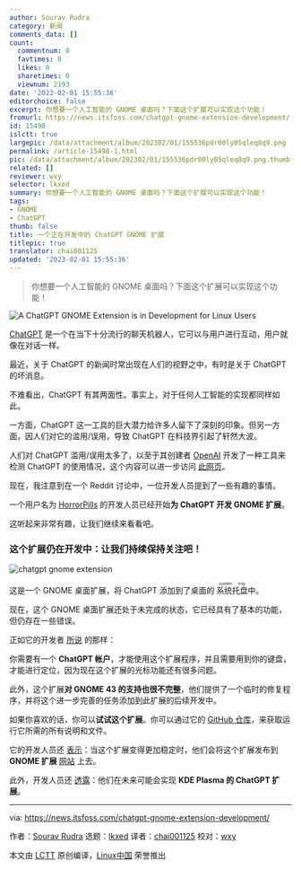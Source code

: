 ```yaml
---
author: Sourav Rudra
category: 新闻
comments_data: []
count:
  commentnum: 0
  favtimes: 0
  likes: 0
  sharetimes: 0
  viewnum: 2193
date: '2023-02-01 15:55:36'
editorchoice: false
excerpt: 你想要一个人工智能的 GNOME 桌面吗？下面这个扩展可以实现这个功能！
fromurl: https://news.itsfoss.com/chatgpt-gnome-extension-development/
id: 15498
islctt: true
largepic: /data/attachment/album/202302/01/155536pdr00ly05qleq8q9.png
permalink: /article-15498-1.html
pic: /data/attachment/album/202302/01/155536pdr00ly05qleq8q9.png.thumb.jpg
related: []
reviewer: wxy
selector: lkxed
summary: 你想要一个人工智能的 GNOME 桌面吗？下面这个扩展可以实现这个功能！
tags:
- GNOME
- ChatGPT
thumb: false
title: 一个正在开发中的 ChatGPT GNOME 扩展
titlepic: true
translator: chai001125
updated: '2023-02-01 15:55:36'
---
```



> 
> 你想要一个人工智能的 GNOME 桌面吗？下面这个扩展可以实现这个功能！
> 
> 
> 


![A ChatGPT GNOME Extension is in Development for Linux Users](/data/attachment/album/202302/01/155536pdr00ly05qleq8q9.png)


[ChatGPT](https://chat.openai.com) 是一个在当下十分流行的聊天机器人，它可以与用户进行互动，用户就像在对话一样。


最近，关于 ChatGPT 的新闻时常出现在人们的视野之中，有时是关于 ChatGPT 的坏消息。


不难看出，ChatGPT 有其两面性。事实上，对于任何人工智能的实现都同样如此。


一方面，ChatGPT 这一工具的巨大潜力给许多人留下了深刻的印象。但另一方面，因人们对它的滥用/误用，导致 ChatGPT 在科技界引起了轩然大波。


人们对 ChatGPT 滥用/误用太多了，以至于其创建者 [OpenAI](https://openai.com) 开发了一种工具来检测 ChatGPT 的使用情况，这个内容可以进一步访问 [此网页](https://news.itsfoss.com/openai-chatgpt-detection/)。


现在，我注意到在一个 Reddit 讨论中，一位开发人员提到了一些有趣的事情。


一个用户名为 [HorrorPills](https://github.com/HorrorPills) 的开发人员已经开始**为 ChatGPT 开发 GNOME 扩展**。


这听起来非常有趣，让我们继续来看看吧。


### 这个扩展仍在开发中：让我们持续保持关注吧！


![chatgpt gnome extension](/data/attachment/album/202302/01/155537nx77nfigtzg494gl.jpg)


这是一个 GNOME 桌面扩展，将 ChatGPT 添加到了桌面的 <ruby> 系统托盘 <rt>  system tray </rt></ruby> 中。


现在，这个 GNOME 桌面扩展还处于未完成的状态，它已经具有了基本的功能，但仍存在一些错误。


正如它的开发者 [所说](https://www.reddit.com/r/linux/comments/10ay23v/comment/j46yp15/) 的那样：


你需要有一个 **ChatGPT 帐户**，才能使用这个扩展程序，并且需要用到你的键盘，才能进行定位，因为现在这个扩展的光标功能还有很多问题。


此外，这个扩展**对 GNOME 43 的支持也很不完整**，他们提供了一个临时的修复程序，并将这个进一步完善的任务添加到此扩展的后续开发中。


如果你喜欢的话，你可以**试试这个扩展**。你可以通过它的 [GitHub 仓库](https://github.com/HorrorPills/ChatGPT-Gnome-Desktop-Extension)，来获取运行它所需的所有说明和文件。


它的开发人员还 [表示](https://www.reddit.com/r/linux/comments/10avlgs/comment/j4al4cg/)：当这个扩展变得更加稳定时，他们会将这个扩展发布到 **GNOME 扩展** [网站](https://extensions.gnome.org) 上去。


此外，开发人员还 [透露](https://www.reddit.com/r/linux/comments/10avlgs/comment/j48uofo/)：他们在未来可能会实现 **KDE Plasma 的 ChatGPT 扩展**。




---


via: <https://news.itsfoss.com/chatgpt-gnome-extension-development/>


作者：[Sourav Rudra](https://news.itsfoss.com/author/sourav/) 选题：[lkxed](https://github.com/lkxed) 译者：[chai001125](https://github.com/chai001125) 校对：[wxy](https://github.com/wxy)


本文由 [LCTT](https://github.com/LCTT/TranslateProject) 原创编译，[Linux中国](https://linux.cn/) 荣誉推出